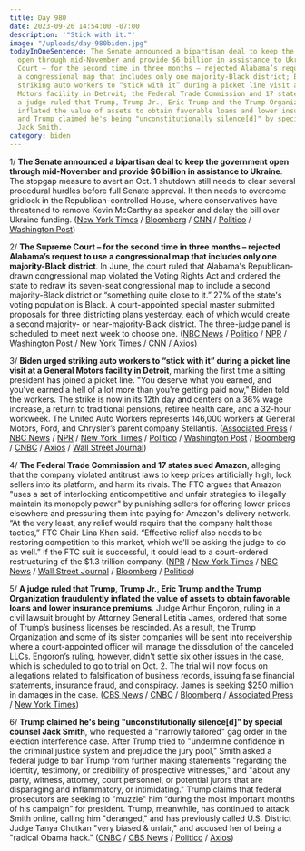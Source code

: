 ```yaml
---
title: Day 980
date: 2023-09-26 14:54:00 -07:00
description: '"Stick with it."'
image: "/uploads/day-980biden.jpg"
todayInOneSentence: The Senate announced a bipartisan deal to keep the government
  open through mid-November and provide $6 billion in assistance to Ukraine; the Supreme
  Court – for the second time in three months – rejected Alabama’s request to use
  a congressional map that includes only one majority-Black district; Biden urged
  striking auto workers to “stick with it” during a picket line visit at a General
  Motors facility in Detroit; the Federal Trade Commission and 17 states sued Amazon;
  a judge ruled that Trump, Trump Jr., Eric Trump and the Trump Organization fraudulently
  inflated the value of assets to obtain favorable loans and lower insurance premiums;
  and Trump claimed he's being "unconstitutionally silence[d]" by special counsel
  Jack Smith.
category: biden
---
```


1/ **The Senate announced a bipartisan deal to keep the government open through mid-November and provide $6 billion in assistance to Ukraine**. The stopgap measure to avert an Oct. 1 shutdown still needs to clear several procedural hurdles before full Senate approval. It then needs to overcome gridlock in the Republican-controlled House, where conservatives have threatened to remove Kevin McCarthy as speaker and delay the bill over Ukraine funding. ([New York Times](https://www.nytimes.com/2023/09/26/us/politics/senate-bill-government-shutdown.html) / [Bloomberg](https://www.bloomberg.com/news/articles/2023-09-26/senate-negotiators-announce-bipartisan-bid-to-avert-shutdown?srnd=premium&sref=MIBMEEoj) / [CNN](https://www.cnn.com/2023/09/26/politics/mccarthy-government-shutdown-latest/index.html) / [Politico](https://www.politico.com/live-updates/2023/09/26/congress/senate-unveils-spending-stopgap-00118227) / [Washington Post](https://www.washingtonpost.com/politics/2023/09/26/senate-announces-short-term-deal-avert-government-shutdown-future-house-unclear/))

2/ **The Supreme Court – for the second time in three months – rejected Alabama’s request to use a congressional map that includes only one majority-Black district**. In June, the court ruled that Alabama's Republican-drawn congressional map violated the Voting Rights Act and ordered the state to redraw its seven-seat congressional map to include a second majority-Black district or “something quite close to it.” 27% of the state's voting population is Black. A court-appointed special master submitted proposals for three districting plans yesterday, each of which would create a second majority- or near-majority-Black district. The three-judge panel is scheduled to meet next week to choose one. ([NBC News](https://www.nbcnews.com/politics/supreme-court/supreme-court-rejects-alabamas-bid-use-congressional-map-just-one-majo-rcna105688) / [Politico](https://www.politico.com/news/2023/09/26/supreme-court-alabama-redistricting-00118122) / [NPR](https://www.npr.org/2023/09/26/1200906844/supreme-court-alabama-voting-case) / [Washington Post](https://www.washingtonpost.com/politics/2023/09/26/supreme-court-alabama-congressional-redistricting/) / [New York Times](https://www.nytimes.com/2023/09/26/us/politics/supreme-court-alabama-voting-map.html) / [CNN](https://www.cnn.com/2023/09/26/politics/supreme-court-alabama-redistricting/) / [Axios](https://www.axios.com/2023/09/26/supreme-court-alabama-gop-congressional-map))

3/ **Biden urged striking auto workers to “stick with it” during a picket line visit at a General Motors facility in Detroit**, marking the first time a sitting president has joined a picket line. "You deserve what you earned, and you've earned a hell of a lot more than you're getting paid now," Biden told the workers. The strike is now in its 12th day and centers on a 36% wage increase, a return to traditional pensions, retiree health care, and a 32-hour workweek. The United Auto Workers represents 146,000 workers at General Motors, Ford, and Chrysler’s parent company Stellantis. ([Associated Press](https://apnews.com/article/president-joe-biden-strike-united-auto-workers-8ecc84eeca15c99673f31bdac6921f7b) / [NBC News](https://www.nbcnews.com/politics/white-house/biden-makes-history-striking-auto-workers-picket-line-rcna117348) / [NPR](https://www.npr.org/2023/09/26/1201627330/biden-auto-workers-uaw-strike-michigan-detroit-trump) / [New York Times](https://www.nytimes.com/live/2023/09/26/us/biden-uaw-strike-detroit) / [Politico](https://www.politico.com/news/2023/09/26/biden-joins-striking-auto-workers-on-picket-line-00118171) / [Washington Post](https://www.washingtonpost.com/politics/2023/09/26/biden-uaw-picket-line/) / [Bloomberg](https://www.bloomberg.com/news/articles/2023-09-26/-stick-with-it-biden-backs-uaw-pay-demands-on-picket-line?srnd=premium&sref=MIBMEEoj) / [CNBC](https://www.cnbc.com/2023/09/26/biden-stands-with-striking-uaw-autoworkers-in-michigan.html) / [Axios](https://www.axios.com/2023/09/26/president-biden-uaw-strike-picket-detriot) / [Wall Street Journal](https://www.wsj.com/politics/elections/biden-and-trump-square-off-back-to-back-in-michigan-marking-start-of-2024-fight-b263e44d))

4/ **The Federal Trade Commission and 17 states sued Amazon**, alleging that the company violated antitrust laws to keep prices artificially high, lock sellers into its platform, and harm its rivals. The FTC argues that Amazon "uses a set of interlocking anticompetitive and unfair strategies to illegally maintain its monopoly power" by punishing sellers for offering lower prices elsewhere and pressuring them into paying for Amazon's delivery network. “At the very least, any relief would require that the company halt those tactics,” FTC Chair Lina Khan said. “Effective relief also needs to be restoring competition to this market, which we’ll be asking the judge to do as well.” If the FTC suit is successful, it could lead to a court-ordered restructuring of the $1.3 trillion company. ([NPR](https://www.npr.org/2023/09/26/1191099421/amazon-ftc-lawsuit-antitrust-monopoly) / [New York Times](https://www.nytimes.com/2023/09/26/technology/ftc-amazon.html) / [NBC News](https://www.nbcnews.com/tech/tech-news/amazon-used-market-power-warp-prices-goods-internet-ftc-alleges-rcna117371) / [Wall Street Journal](https://www.wsj.com/tech/ftc-sues-amazon-alleging-illegal-online-marketplace-monopoly-6bd9af23) / [Bloomberg](https://www.bloomberg.com/news/articles/2023-09-26/ftc-chief-aims-to-end-amazon-illegal-conduct-quiet-on-breakup?srnd=premium&sref=MIBMEEoj) / [Politico](https://www.politico.com/news/2023/09/26/regulators-launch-suit-to-upend-amazons-business-empire-00118158))

5/ **A judge ruled that Trump, Trump Jr., Eric Trump and the Trump Organization fraudulently inflated the value of assets to obtain favorable loans and lower insurance premiums**. Judge Arthur Engoron, ruling in a civil lawsuit brought by Attorney General Letitia James, ordered that some of Trump’s business licenses be rescinded. As a result, the Trump Organization and some of its sister companies will be sent into receivership where a court-appointed officer will manage the dissolution of the canceled LLCs. Engoron’s ruling, however, didn't settle six other issues in the case, which is scheduled to go to trial on Oct. 2. The trial will now focus on allegations related to falsification of business records, issuing false financial statements, insurance fraud, and conspiracy. James is seeking $250 million in damages in the case. ([CBS News](https://www.cbsnews.com/news/donald-trump-company-violated-fraud-law-new-york-judge-rules/) / [CNBC](https://www.cnbc.com/2023/09/26/trump-and-company-liable-for-fraud-in-new-york-lawsuit-judge-rules.html) / [Bloomberg](https://www.bloomberg.com/news/articles/2023-09-26/trump-found-liable-for-fraud-in-ny-attorney-general-s-case?srnd=premium&sref=MIBMEEoj) / [Associated Press](https://apnews.com/article/donald-trump-letitia-james-fraud-lawsuit-1569245a9284427117b8d3ba5da74249) / [New York Times](https://www.nytimes.com/2023/09/26/nyregion/trump-james-fraud-trial.html))

6/ **Trump claimed he's being "unconstitutionally silence[d]" by special counsel Jack Smith**, who requested a "narrowly tailored" gag order in the election interference case. After Trump tried to "undermine confidence in the criminal justice system and prejudice the jury pool," Smith asked a federal judge to bar Trump from further making statements "regarding the identity, testimony, or credibility of prospective witnesses," and "about any party, witness, attorney, court personnel, or potential jurors that are disparaging and inflammatory, or intimidating." Trump claims that federal prosecutors are seeking to "muzzle" him “during the most important months of his campaign” for president. Trump, meanwhile, has continued to attack Smith online, calling him "deranged," and has previously called U.S. District Judge Tanya Chutkan "very biased & unfair," and accused her of being a "radical Obama hack." ([CNBC](https://www.cnbc.com/2023/09/26/trump-blasts-special-counsel-gag-order-bid-in-january-6-election-case-.html) / [CBS News](https://www.cbsnews.com/news/donald-trump-special-counsel-jack-smith-muzzle-him-gag-order-request-election-case/) / [Politico](https://www.politico.com/news/2023/09/26/trump-gag-order-chutkan-00118094) / [Axios](https://www.axios.com/2023/09/26/trump-gag-order-2020-election-case))

